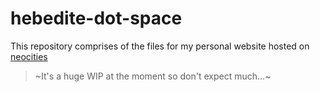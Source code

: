 # hebedite-dot-space
This repository comprises of the files for my personal website hosted on [neocities](https://neocities.org)
> ~It's a huge WIP at the moment so don't expect much...~
